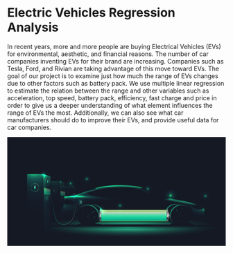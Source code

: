 # Electric Vehicles Regression Analysis

In recent years, more and more people are buying Electrical Vehicles (EVs) for environmental, aesthetic, and financial reasons. The number of car companies inventing EVs for their brand are increasing. Companies such as Tesla, Ford, and Rivian are taking advantage of this move toward EVs. The goal of our project is to examine just how much the range of EVs changes due to other factors such as battery pack. We use multiple linear regression to estimate the relation between the range and other variables such as acceleration, top speed, battery pack, efficiency, fast charge and price in order to give us a deeper understanding of what element influences the range of EVs the most. Additionally, we can also see what car manufacturers should do to improve their EVs, and provide useful data for car companies.

![](electric_car.jpeg)